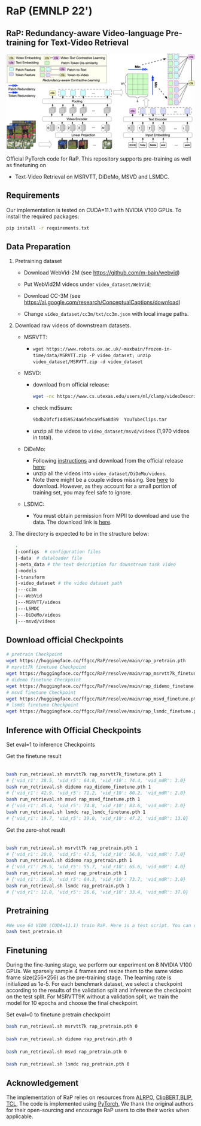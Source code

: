 # RaP (EMNLP 22')

## RaP: Redundancy-aware Video-language Pre-training for Text-Video Retrieval

<img src="RaP_arch.png" width="750">

Official PyTorch code for RaP. This repository supports pre-training as well as finetuning on 
- Text-Video Retrieval on MSRVTT, DiDeMo, MSVD and LSMDC.

## Requirements
Our implementation is tested on CUDA=11.1 with NVIDIA V100 GPUs. To install the required packages:

```bash
pip install -r requirements.txt
```


## Data Preparation 
1. Pretraining dataset

    - Download WebVid-2M (see https://github.com/m-bain/webvid)
    - Put WebVid2M videos under `video_dataset/WebVid`;
    
    - Download CC-3M (see https://ai.google.com/research/ConceptualCaptions/download)
    - Change `video_dataset/cc3m/txt/cc3m.json` with local image paths.
 
2. Download raw videos of downstream datasets.

   - MSRVTT:
     - `wget https://www.robots.ox.ac.uk/~maxbain/frozen-in-time/data/MSRVTT.zip -P video_dataset; unzip video_dataset/MSRVTT.zip -d video_dataset`

    - MSVD:
      - download from official release:
  
        ```bash
        wget -nc https://www.cs.utexas.edu/users/ml/clamp/videoDescription/YouTubeClips.tar
        ```
      - check md5sum:
      
        ```bash
        9bdb20fcf14d59524a6febca9f6a8d89  YouTubeClips.tar
        ```
      - unzip all the videos to `video_dataset/msvd/videos` (1,970 videos in total).

    - DiDeMo:
       - Following [instructions](https://github.com/LisaAnne/LocalizingMoments/blob/master/README.md) and download from the official release [here](https://drive.google.com/drive/u/1/folders/1_oyJ5rQiZboipbMl6tkhY8v0s9zDkvJc);
       - unzip all the videos into `video_dataset/DiDeMo/videos`.
       - Note there might be a couple videos missing. See [here](https://github.com/LisaAnne/LocalizingMoments/blob/master/README.md#getting-the-videos) to download. However, as they account for a small portion of training set, you may feel safe to ignore.
       <!-- - Convert all the DiDeMo videos into `*.mp4` format using e.g. [`ffmpeg`](https://askubuntu.com/questions/396883/how-to-simply-convert-video-files-i-e-mkv-to-mp4). -->

    - LSDMC:
      - You must obtain permission from MPII to download and use the data. The download link is [here](https://sites.google.com/site/describingmovies/download).



3. The directory is expected to be in the structure below:
    ```bash
    .
    |-configs  # configuration files
    |-data  # dataloader file
    |-meta_data # the text description for downstream task video
    |-models
    |-transform 
    |-video_dataset # the video dataset path
    |---cc3m
    |---WebVid
    |---MSRVTT/videos
    |---LSMDC
    |---DiDeMo/videos
    |---msvd/videos
    ```
## Download official Checkpoints

  ```bash
  # pretrain Checkpoint
  wget https://huggingface.co/ffgcc/RaP/resolve/main/rap_pretrain.pth
  # msrvtt7k finetune Checkpoint
  wget https://huggingface.co/ffgcc/RaP/resolve/main/rap_msrvtt7k_finetune.pth
  # didemo finetune Checkpoint
  wget https://huggingface.co/ffgcc/RaP/resolve/main/rap_didemo_finetune.pth
  # msvd finetune Checkpoint
  wget https://huggingface.co/ffgcc/RaP/resolve/main/rap_msvd_finetune.pth
  # lsmdc finetune Checkpoint
  wget https://huggingface.co/ffgcc/RaP/resolve/main/rap_lsmdc_finetune.pth
  ```

## Inference with Official Checkpoints

Set eval=1 to inference Checkpoints

Get the finetune result
  ```bash
  
  bash run_retrieval.sh msrvtt7k rap_msrvtt7k_finetune.pth 1
  # {'vid_r1': 38.5, 'vid_r5': 64.0, 'vid_r10': 74.4, 'vid_mdR': 3.0}
  bash run_retrieval.sh didemo rap_didemo_finetune.pth 1
  # {'vid_r1': 42.9, 'vid_r5': 71.2, 'vid_r10': 80.2, 'vid_mdR': 2.0}
  bash run_retrieval.sh msvd rap_msvd_finetune.pth 1
  # {'vid_r1': 45.4, 'vid_r5': 74.8, 'vid_r10': 83.6, 'vid_mdR': 2.0}
  bash run_retrieval.sh lsmdc rap_lsmdc_finetune.pth 1
  # {'vid_r1': 19.7, 'vid_r5': 39.0, 'vid_r10': 47.2, 'vid_mdR': 13.0}
  ```
Get the zero-shot result
  ```bash
  
  bash run_retrieval.sh msrvtt7k rap_pretrain.pth 1
  # {'vid_r1': 28.9, 'vid_r5': 47.5, 'vid_r10': 56.8, 'vid_mdR': 7.0}
  bash run_retrieval.sh didemo rap_pretrain.pth 1
  # {'vid_r1': 29.5, 'vid_r5': 55.7, 'vid_r10': 65.6, 'vid_mdR': 4.0}
  bash run_retrieval.sh msvd rap_pretrain.pth 1
  # {'vid_r1': 35.9, 'vid_r5': 64.3, 'vid_r10': 73.7, 'vid_mdR': 3.0}
  bash run_retrieval.sh lsmdc rap_pretrain.pth 1
  # {'vid_r1': 12.8, 'vid_r5': 26.6, 'vid_r10': 33.4, 'vid_mdR': 37.0}
  ```


## Pretraining 

  ```bash
  #We use 64 V100 (CUDA=11.1) train RaP. Here is a test script. You can change it to a multi-node version.
  bash test_pretrain.sh
  ```

## Finetuning

During the fine-tuning stage, we perform our experiment on 8 NVIDIA V100 GPUs. We sparsely sample 4 frames and resize them to the same video frame size(256*256) as the pre-training stage. The learning rate is initialized as 1e-5. For each benchmark dataset, we select a checkpoint according to the results of the validation split and inference the checkpoint on the test split. For MSRVTT9K without a validation split, we train the model for 10 epochs and choose the final checkpoint.

Set eval=0 to finetune pretrain checkpoint
  ```bash
  bash run_retrieval.sh msrvtt7k rap_pretrain.pth 0

  bash run_retrieval.sh didemo rap_pretrain.pth 0

  bash run_retrieval.sh msvd rap_pretrain.pth 0

  bash run_retrieval.sh lsmdc rap_pretrain.pth 0
  ```



## Acknowledgement

The implementation of RaP relies on resources from [ALRPO](https://github.com/salesforce/ALPRO), [ClipBERT](https://github.com/jayleicn/ClipBERT),[BLIP](https://github.com/salesforce/BLIP),
[TCL](https://github.com/uta-smile/TCL), The code is implemented using [PyTorch](https://github.com/pytorch/pytorch), We thank the original authors for their open-sourcing and encourage RaP users to cite their works when applicable.

